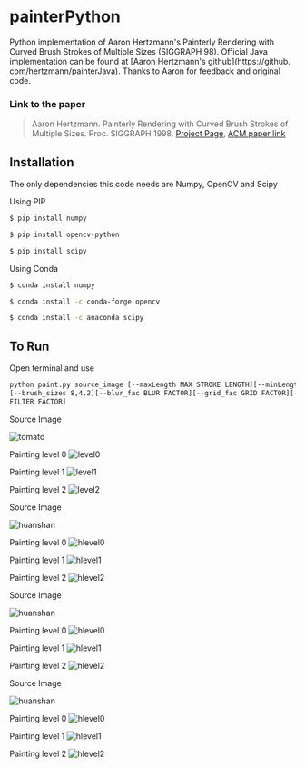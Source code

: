 # painterPython
Python implementation of Aaron Hertzmann's Painterly Rendering with Curved Brush Strokes of Multiple Sizes (SIGGRAPH 
98). Official Java implementation can be found at [Aaron Hertzmann's github](https://github.
com/hertzmann/painterJava). Thanks to Aaron for feedback and original code. 

### Link to the paper 
> Aaron Hertzmann. Painterly Rendering with Curved Brush Strokes of Multiple Sizes. Proc. SIGGRAPH 1998. [Project Page](https://mrl.cs.nyu.edu/publications/painterly98/), [ACM paper link](https://dl.acm.org/doi/10.1145/280814.280951)

## Installation 
The only dependencies this code needs are Numpy, OpenCV and Scipy

Using PIP 
```bash
$ pip install numpy 
```  
```bash
$ pip install opencv-python 
``` 
```bash
$ pip install scipy
``` 
Using Conda 
```bash
$ conda install numpy 
```
```bash
$ conda install -c conda-forge opencv
```
```bash
$ conda install -c anaconda scipy
```

## To Run 

Open terminal and use 

```bash
python paint.py source_image [--maxLength MAX STROKE LENGTH][--minLength MIN STROKE LENGTH][--resize][--threshold]
[--brush_sizes 8,4,2][--blur_fac BLUR FACTOR][--grid_fac GRID FACTOR][--length_fac LENGTH FACTOR][--filter_fac 
FILTER FACTOR]
```
Source Image

![tomato](images/tomato83.jpg)

Painting level 0 
![level0](out/tomato83_level_8.jpeg)

Painting level 1 
![level1](out/tomato83_level_4.jpeg)

Painting level 2
![level2](out/tomato83_level_2.jpeg)

Source Image 

![huanshan](images/huanshan.jpg)

Painting level 0 
![hlevel0](out/huanshan_level_8.jpeg)

Painting level 1 
![hlevel1](out/huanshan_level_4.jpeg)

Painting level 2
![hlevel2](out/huanshan_level_2.jpeg)

Source Image 

![huanshan](images/chicago.jpg)

Painting level 0 
![hlevel0](out/chicago_level_8.jpeg)

Painting level 1 
![hlevel1](out/chicago_level_4.jpeg)

Painting level 2
![hlevel2](out/chicago_level_2.jpeg)

Source Image 

![huanshan](images/lizard1.jpg)

Painting level 0 
![hlevel0](out/lizard1_level_8.jpeg)

Painting level 1 
![hlevel1](out/lizard1_level_4.jpeg)

Painting level 2
![hlevel2](out/lizard1_level_2.jpeg)